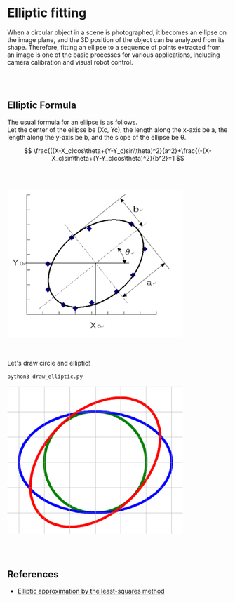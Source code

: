 # Elliptic fitting
When a circular object in a scene is photographed, it becomes an ellipse on the image plane, and the 3D position of the object can be analyzed from its shape. Therefore, fitting an ellipse to a sequence of points extracted from an image is one of the basic processes for various applications, including camera calibration and visual robot control.

<br></br>
## Elliptic Formula
The usual formula for an ellipse is as follows.  
Let the center of the ellipse be (Xc, Yc), the length along the x-axis be a, the length along the y-axis be b, and the slope of the ellipse be θ.

$$
\frac{((X-X_c)cos\theta+(Y-Y_c)sin\theta)^2}{a^2}+\frac{(-(X-X_c)sin\theta+(Y-Y_c)cos\theta)^2}{b^2}=1
$$

<br></br>

<img src='../images/ellipse.png' width='400'>


<br></br>
Let's draw circle and elliptic!

```bash
python3 draw_elliptic.py
```

<img src='../images/draw_elliptic.png' width='400'>

<br></br>
## References
- [Elliptic approximation by the least-squares method](https://imagingsolution.blog.fc2.com/blog-entry-20.html)
